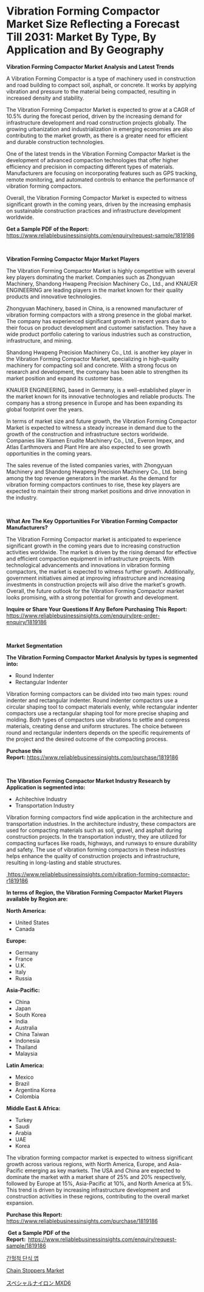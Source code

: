 <p><h1>Vibration Forming Compactor Market Size Reflecting a Forecast Till 2031: Market By Type, By Application and By Geography</h1></p><p><strong>Vibration Forming Compactor Market Analysis and Latest Trends</strong></p>
<p><p>A Vibration Forming Compactor is a type of machinery used in construction and road building to compact soil, asphalt, or concrete. It works by applying vibration and pressure to the material being compacted, resulting in increased density and stability.</p><p>The Vibration Forming Compactor Market is expected to grow at a CAGR of 10.5% during the forecast period, driven by the increasing demand for infrastructure development and road construction projects globally. The growing urbanization and industrialization in emerging economies are also contributing to the market growth, as there is a greater need for efficient and durable construction technologies.</p><p>One of the latest trends in the Vibration Forming Compactor Market is the development of advanced compaction technologies that offer higher efficiency and precision in compacting different types of materials. Manufacturers are focusing on incorporating features such as GPS tracking, remote monitoring, and automated controls to enhance the performance of vibration forming compactors.</p><p>Overall, the Vibration Forming Compactor Market is expected to witness significant growth in the coming years, driven by the increasing emphasis on sustainable construction practices and infrastructure development worldwide.</p></p>
<p><strong>Get a Sample PDF of the Report:&nbsp;</strong> <a href="https://www.reliablebusinessinsights.com/enquiry/request-sample/1819186">https://www.reliablebusinessinsights.com/enquiry/request-sample/1819186</a></p>
<p>&nbsp;</p>
<p><strong>Vibration Forming Compactor Major Market Players</strong></p>
<p><p>The Vibration Forming Compactor Market is highly competitive with several key players dominating the market. Companies such as Zhongyuan Machinery, Shandong Hwapeng Precision Machinery Co., Ltd., and KNAUER ENGINEERING are leading players in the market known for their quality products and innovative technologies. </p><p>Zhongyuan Machinery, based in China, is a renowned manufacturer of vibration forming compactors with a strong presence in the global market. The company has experienced significant growth in recent years due to their focus on product development and customer satisfaction. They have a wide product portfolio catering to various industries such as construction, infrastructure, and mining.</p><p>Shandong Hwapeng Precision Machinery Co., Ltd. is another key player in the Vibration Forming Compactor Market, specializing in high-quality machinery for compacting soil and concrete. With a strong focus on research and development, the company has been able to strengthen its market position and expand its customer base.</p><p>KNAUER ENGINEERING, based in Germany, is a well-established player in the market known for its innovative technologies and reliable products. The company has a strong presence in Europe and has been expanding its global footprint over the years.</p><p>In terms of market size and future growth, the Vibration Forming Compactor Market is expected to witness a steady increase in demand due to the growth of the construction and infrastructure sectors worldwide. Companies like Xiamen Erudite Machinery Co., Ltd., Everon Impex, and Atlas Earthmovers and Plant Hire are also expected to see growth opportunities in the coming years.</p><p>The sales revenue of the listed companies varies, with Zhongyuan Machinery and Shandong Hwapeng Precision Machinery Co., Ltd. being among the top revenue generators in the market. As the demand for vibration forming compactors continues to rise, these key players are expected to maintain their strong market positions and drive innovation in the industry.</p></p>
<p>&nbsp;</p>
<p><strong>What Are The Key Opportunities For Vibration Forming Compactor Manufacturers?</strong></p>
<p><p>The Vibration Forming Compactor market is anticipated to experience significant growth in the coming years due to increasing construction activities worldwide. The market is driven by the rising demand for effective and efficient compaction equipment in infrastructure projects. With technological advancements and innovations in vibration forming compactors, the market is expected to witness further growth. Additionally, government initiatives aimed at improving infrastructure and increasing investments in construction projects will also drive the market's growth. Overall, the future outlook for the Vibration Forming Compactor market looks promising, with a strong potential for growth and development.</p></p>
<p><strong>Inquire or Share Your Questions If Any Before Purchasing This Report:</strong> <a href="https://www.reliablebusinessinsights.com/enquiry/pre-order-enquiry/1819186">https://www.reliablebusinessinsights.com/enquiry/pre-order-enquiry/1819186</a></p>
<p>&nbsp;</p>
<p><strong>Market Segmentation</strong></p>
<p><strong>The Vibration Forming Compactor Market Analysis by types is segmented into:</strong></p>
<p><ul><li>Round Indenter</li><li>Rectangular Indenter</li></ul></p>
<p><p>Vibration forming compactors can be divided into two main types: round indenter and rectangular indenter. Round indenter compactors use a circular shaping tool to compact materials evenly, while rectangular indenter compactors use a rectangular shaping tool for more precise shaping and molding. Both types of compactors use vibrations to settle and compress materials, creating dense and uniform structures. The choice between round and rectangular indenters depends on the specific requirements of the project and the desired outcome of the compacting process.</p></p>
<p><strong>Purchase this Report:&nbsp;</strong><a href="https://www.reliablebusinessinsights.com/purchase/1819186">https://www.reliablebusinessinsights.com/purchase/1819186</a></p>
<p>&nbsp;</p>
<p><strong>The Vibration Forming Compactor Market Industry Research by Application is segmented into:</strong></p>
<p><ul><li>Achitechive Industry</li><li>Transportation Industry</li></ul></p>
<p><p>Vibration forming compactors find wide application in the architecture and transportation industries. In the architecture industry, these compactors are used for compacting materials such as soil, gravel, and asphalt during construction projects. In the transportation industry, they are utilized for compacting surfaces like roads, highways, and runways to ensure durability and safety. The use of vibration forming compactors in these industries helps enhance the quality of construction projects and infrastructure, resulting in long-lasting and stable structures.</p></p>
<p><a href="https://www.reliablebusinessinsights.com/vibration-forming-compactor-r1819186">&nbsp;https://www.reliablebusinessinsights.com/vibration-forming-compactor-r1819186</a></p>
<p><strong>In terms of Region, the Vibration Forming Compactor Market Players available by Region are:</strong></p>
<p>
    <p> <strong> North America: </strong>
        <ul>
            <li>United States</li>
            <li>Canada</li>
        </ul>
        </p> 
    <p> <strong> Europe: </strong>
        <ul>
            <li>Germany</li>
            <li>France</li>
            <li>U.K.</li>
            <li>Italy</li>
            <li>Russia</li>
        </ul>
        </p> 
    <p> <strong> Asia-Pacific: </strong>
        <ul>
            <li>China</li>
            <li>Japan</li>
            <li>South Korea</li>
            <li>India</li>
            <li>Australia</li>
            <li>China Taiwan</li>
            <li>Indonesia</li>
            <li>Thailand</li>
            <li>Malaysia</li>
        </ul>
        </p> 
    <p> <strong> Latin America: </strong>
        <ul>
            <li>Mexico</li>
            <li>Brazil</li>
            <li>Argentina Korea</li>
            <li>Colombia</li>
        </ul>
        </p> 
    <p> <strong> Middle East & Africa: </strong>
        <ul>
            <li>Turkey</li>
            <li>Saudi</li>
            <li>Arabia</li>
            <li>UAE</li>
            <li>Korea</li>
        </ul>
    </p>
    </p>
<p><p>The vibration forming compactor market is expected to witness significant growth across various regions, with North America, Europe, and Asia-Pacific emerging as key markets. The USA and China are expected to dominate the market with a market share of 25% and 20% respectively, followed by Europe at 15%, Asia-Pacific at 10%, and North America at 5%. This trend is driven by increasing infrastructure development and construction activities in these regions, contributing to the overall market expansion.</p></p>
<p><strong>Purchase this Report: </strong><a href="https://www.reliablebusinessinsights.com/purchase/1819186">https://www.reliablebusinessinsights.com/purchase/1819186</a></p>
<p>&nbsp;<strong>Get a Sample PDF of the Report:&nbsp;&nbsp;</strong><a href="https://www.reliablebusinessinsights.com/enquiry/request-sample/1819186">https://www.reliablebusinessinsights.com/enquiry/request-sample/1819186</a></p>
<p><strong></strong></p>
<p><p><a href="https://github.com/wallacBahrtyinger567686/Market-Research-Report-List-2/blob/main/5297568175560.md">간헐적 단식 앱</a></p><p><a href="https://github.com/abdelrhmankishk22/Market-Research-Report-List-5/blob/main/chain-stoppers-market.md">Chain Stoppers Market</a></p><p><a href="https://github.com/tubbs463/Market-Research-Report-List-1/blob/main/1534408163124.md">スペシャルナイロン MXD6</a></p></p>